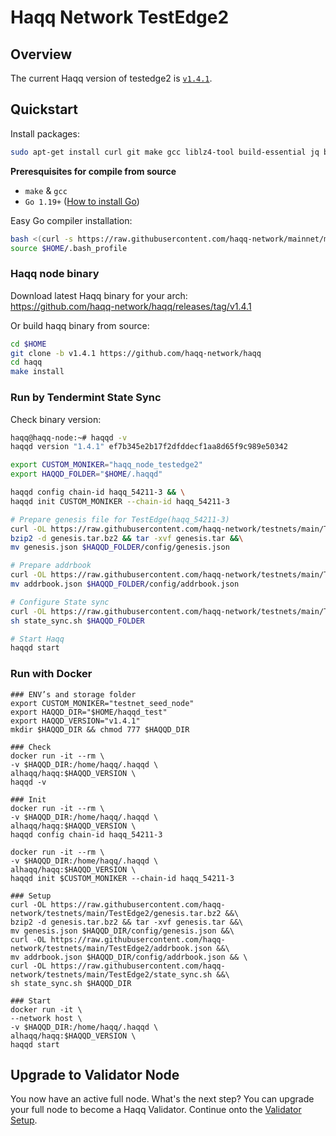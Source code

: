 # Haqq Network TestEdge2

## Overview

The current Haqq version of testedge2 is [`v1.4.1`](https://github.com/haqq-network/haqq/releases/tag/v1.4.1).


## Quickstart

Install packages:
```sh
sudo apt-get install curl git make gcc liblz4-tool build-essential jq bzip2 -y
```

**Preresquisites for compile from source**
- `make` & `gcc` 
- `Go 1.19+` ([How to install Go](https://www.digitalocean.com/community/tutorials/how-to-install-go-on-ubuntu-20-04))

Easy Go compiler installation:
```sh
bash <(curl -s https://raw.githubusercontent.com/haqq-network/mainnet/master/install_go.sh) && \
source $HOME/.bash_profile
```

### Haqq node binary
Download latest Haqq binary for your arch: </br>
https://github.com/haqq-network/haqq/releases/tag/v1.4.1

Or build haqq binary from source:
```sh
cd $HOME
git clone -b v1.4.1 https://github.com/haqq-network/haqq
cd haqq
make install
```

### Run by Tendermint State Sync
Check binary version:
```sh
haqq@haqq-node:~# haqqd -v
haqqd version "1.4.1" ef7b345e2b17f2dfddecf1aa8d65f9c989e50342
```

```sh
export CUSTOM_MONIKER="haqq_node_testedge2"
export HAQQD_FOLDER="$HOME/.haqqd"

haqqd config chain-id haqq_54211-3 && \
haqqd init CUSTOM_MONIKER --chain-id haqq_54211-3

# Prepare genesis file for TestEdge(haqq_54211-3)
curl -OL https://raw.githubusercontent.com/haqq-network/testnets/main/TestEdge2/genesis.tar.bz2 &&\
bzip2 -d genesis.tar.bz2 && tar -xvf genesis.tar &&\
mv genesis.json $HAQQD_FOLDER/config/genesis.json

# Prepare addrbook
curl -OL https://raw.githubusercontent.com/haqq-network/testnets/main/TestEdge2/addrbook.json &&\
mv addrbook.json $HAQQD_FOLDER/config/addrbook.json

# Configure State sync
curl -OL https://raw.githubusercontent.com/haqq-network/testnets/main/TestEdge2/state_sync.sh &&\
sh state_sync.sh $HAQQD_FOLDER

# Start Haqq
haqqd start
```

### Run with Docker

```
### ENV’s and storage folder
export CUSTOM_MONIKER="testnet_seed_node"
export HAQQD_DIR="$HOME/haqqd_test"
export HAQQD_VERSION="v1.4.1"
mkdir $HAQQD_DIR && chmod 777 $HAQQD_DIR

### Check
docker run -it --rm \
-v $HAQQD_DIR:/home/haqq/.haqqd \
alhaqq/haqq:$HAQQD_VERSION \
haqqd -v

### Init
docker run -it --rm \
-v $HAQQD_DIR:/home/haqq/.haqqd \
alhaqq/haqq:$HAQQD_VERSION \
haqqd config chain-id haqq_54211-3

docker run -it --rm \
-v $HAQQD_DIR:/home/haqq/.haqqd \
alhaqq/haqq:$HAQQD_VERSION \
haqqd init $CUSTOM_MONIKER --chain-id haqq_54211-3

### Setup
curl -OL https://raw.githubusercontent.com/haqq-network/testnets/main/TestEdge2/genesis.tar.bz2 &&\
bzip2 -d genesis.tar.bz2 && tar -xvf genesis.tar &&\
mv genesis.json $HAQQD_DIR/config/genesis.json &&\ 
curl -OL https://raw.githubusercontent.com/haqq-network/testnets/main/TestEdge2/addrbook.json &&\
mv addrbook.json $HAQQD_DIR/config/addrbook.json && \
curl -OL https://raw.githubusercontent.com/haqq-network/testnets/main/TestEdge2/state_sync.sh &&\
sh state_sync.sh $HAQQD_DIR

### Start
docker run -it \
--network host \
-v $HAQQD_DIR:/home/haqq/.haqqd \
alhaqq/haqq:$HAQQD_VERSION \
haqqd start
```

## Upgrade to Validator Node
You now have an active full node. What's the next step? You can upgrade your full node to become a Haqq Validator. Continue onto the [Validator Setup](https://docs.haqq.network/guides/validators/setup.html).
